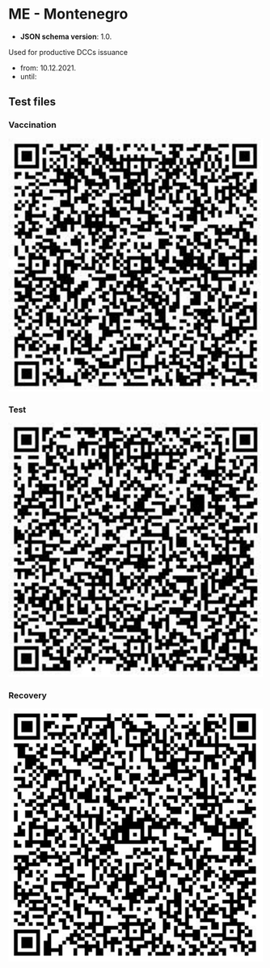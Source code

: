 # ME - Montenegro

* **JSON schema version**: 1.0.

Used for productive DCCs issuance
* from: 10.12.2021.
* until:

## Test files

### Vaccination

![VAC](VAC_MEv2.png)

### Test

![TEST](TEST_MEv2.png)

### Recovery

![REC](REC_MEv2.png)


